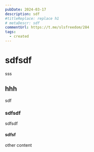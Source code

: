 ```yaml
---
pubDate: 2024-03-17
description: sdf
#titleReplace: replace h1
# metaDescr: sdf
commentUrl: https://t.me/slsfreedom/284
tags:
  - created
---
```


# sdfsdf

sss

## hhh

sdf

### sdfsdf

sdfsdf

#### sdfsf

other content
